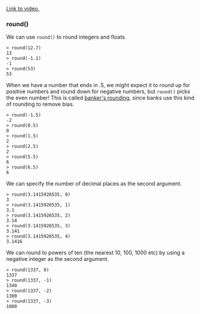 [Link to video.](https://www.youtube.com/watch?v=jQGwgUL_8VY&list=PLVD25niNi0Bm4sxSLHOMjqB7ZTPb7Bjxf&index=4)

### round()

We can use `round()` to round integers and floats.

```
> round(12.7)
13
> round(-1.1)
-1
> round(53)
53
```

When we have a number that ends in .5, we might expect it to round up for positive numbers and round down for negative numbers, but `round()` picks the even number! This is called [banker's rounding](https://rounding.to/understanding-the-bankers-rounding/), since banks use this kind of rounding to remove bias.

```
> round(-1.5)
-2
> round(0.5)
0
> round(1.5)
2
> round(2.5)
2
> round(5.5)
6
> round(6.5)
6
```

We can specify the number of decimal places as the second argument.

```
> round(3.1415926535, 0)
3
> round(3.1415926535, 1)
3.1
> round(3.1415926535, 2)
3.14
> round(3.1415926535, 3)
3.141
> round(3.1415926535, 4)
3.1416
```

We can round to powers of ten (the nearest 10, 100, 1000 etc) by using a negative integer as the second argument.

```
> round(1337, 0)
1337
> round(1337, -1)
1340
> round(1337, -2)
1300
> round(1337, -3)
1000
```
